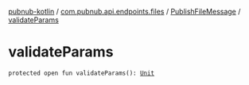 [pubnub-kotlin](../../index.md) / [com.pubnub.api.endpoints.files](../index.md) / [PublishFileMessage](index.md) / [validateParams](./validate-params.md)

# validateParams

`protected open fun validateParams(): `[`Unit`](https://kotlinlang.org/api/latest/jvm/stdlib/kotlin/-unit/index.html)